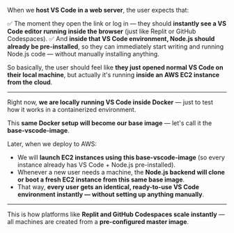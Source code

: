 When we **host VS Code in a web server**, the user expects that:

✅ The moment they open the link or log in — they should **instantly see a VS Code editor running inside the browser** (just like Replit or GitHub Codespaces).
✅ And **inside that VS Code environment, Node.js should already be pre-installed**, so they can immediately start writing and running Node.js code — without manually installing anything.

So basically, the user should feel like **they just opened normal VS Code on their local machine**, but actually it's running **inside an AWS EC2 instance from the cloud**.

---

Right now, **we are locally running VS Code inside Docker** — just to test how it works in a containerized environment.

This **same Docker setup will become our base image** — let's call it the **base-vscode-image**.

Later, when we deploy to AWS:

* We will **launch EC2 instances using this base-vscode-image** (so every instance already has VS Code + Node.js pre-installed).
* Whenever a new user needs a machine, the **Node.js backend will clone or boot a fresh EC2 instance from this same base image**.
* That way, **every user gets an identical, ready-to-use VS Code environment instantly — without setting up anything manually**.

---

This is how platforms like **Replit and GitHub Codespaces scale instantly** — all machines are created from a **pre-configured master image**.
